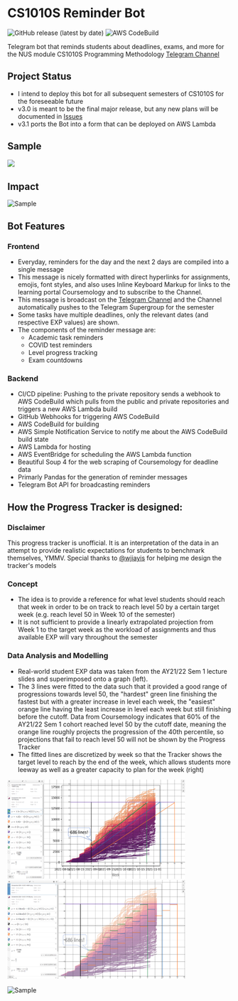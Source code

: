 # CS1010S Reminder Bot
![GitHub release (latest by date)](https://img.shields.io/github/v/release/pakshuang/CS1010S-Reminder-Bot) ![AWS CodeBuild](https://codebuild.ap-southeast-1.amazonaws.com/badges?uuid=eyJlbmNyeXB0ZWREYXRhIjoiTDN1NjRCTDQySk8yNnVvUzhkWWszWENmRmkxK0VPcm03QWNEd0lzVkhmRmFIL3k0bFVXdmxid0tEeDJnTmNSdGwwWUdFM2kxQ0ZVT25KOUZYRTN6TVBJPSIsIml2UGFyYW1ldGVyU3BlYyI6Imc1UnEvRklJWFVPbHVPbHEiLCJtYXRlcmlhbFNldFNlcmlhbCI6MX0%3D&branch=main) 

Telegram bot that reminds students about deadlines, exams, and more for the NUS module CS1010S Programming Methodology
[Telegram Channel](https://t.me/CS1010S_reminders)

## Project Status
- I intend to deploy this bot for all subsequent semesters of CS1010S for the foreseeable future
- v3.0 is meant to be the final major release, but any new plans will be documented in [Issues](https://github.com/pakshuang/CS1010S-reminder-bot/issues)
- v3.1 ports the Bot into a form that can be deployed on AWS Lambda

## Sample
<img src="https://user-images.githubusercontent.com/81917538/144759067-78c65e57-6256-4703-bc52-17d6747afd1b.png" width="300"/>

## Impact
<img src="https://user-images.githubusercontent.com/81917538/143457371-5f6621b2-9bfa-43d3-a44c-edd745e3b0bb.png" alt="Sample" width="200"/>

## Bot Features
### Frontend
- Everyday, reminders for the day and the next 2 days are compiled into a single message
- This message is nicely formatted with direct hyperlinks for assignments, emojis, font styles, and also uses Inline Keyboard Markup for links to the learning portal Coursemology and to subscribe to the Channel.
- This message is broadcast on the [Telegram Channel](https://t.me/CS1010S_reminders) and the Channel automatically pushes to the Telegram Supergroup for the semester
- Some tasks have multiple deadlines, only the relevant dates (and respective EXP values) are shown.
- The components of the reminder message are:
  - Academic task reminders
  - COVID test reminders
  - Level progress tracking
  - Exam countdowns
### Backend
- CI/CD pipeline: Pushing to the private repository sends a webhook to AWS CodeBuild which pulls from the public and private repositories and triggers a new AWS Lambda build
- GitHub Webhooks for triggering AWS CodeBuild
- AWS CodeBuild for building
- AWS Simple Notification Service to notify me about the AWS CodeBuild build state
- AWS Lambda for hosting
- AWS EventBridge for scheduling the AWS Lambda function
- Beautiful Soup 4 for the web scraping of Coursemology for deadline data
- Primarly Pandas for the generation of reminder messages
- Telegram Bot API for broadcasting reminders

## How the Progress Tracker is designed:
### Disclaimer
This progress tracker is unofficial. It is an interpretation of the data in an attempt to provide realistic expectations for students to benchmark themselves, YMMV. Special thanks to [@wjiayis](https://github.com/wjiayis) for helping me design the tracker's models
### Concept
- The idea is to provide a reference for what level students should reach that week in order to be on track to reach level 50 by a certain target week (e.g. reach level 50 in Week 10 of the semester)
- It is not sufficient to provide a linearly extrapolated projection from Week 1 to the target week as the workload of assignments and thus available EXP will vary throughout the semester
### Data Analysis and Modelling
- Real-world student EXP data was taken from the AY21/22 Sem 1 lecture slides and superimposed onto a graph (left).
- The 3 lines were fitted to the data such that it provided a good range of progressions towards level 50, the "hardest" green line finishing the fastest but with a greater increase in level each week, the "easiest" orange line having the least increase in level each week but still finishing before the cutoff. Data from Coursemology indicates that 60% of the AY21/22 Sem 1 cohort reached level 50 by the cutoff date, meaning the orange line roughly projects the progression of the 40th percentile, so projections that fail to reach level 50 will not be shown by the Progress Tracker
- The fitted lines are discretized by week so that the Tracker shows the target level to reach by the end of the week, which allows students more leeway as well as a greater capacity to plan for the week (right)

<p float="left">
  <img src="https://github.com/pakshuang/CS1010S-reminder-bot/blob/b987814d24c62235e9e89404bd8fa27edbe345ee/images/progress_tracker_model.png" width="400"/>
  <img src="https://github.com/pakshuang/CS1010S-reminder-bot/blob/b987814d24c62235e9e89404bd8fa27edbe345ee/images/progress_tracker_model_floored.png" width="400"/> 
</p>
<img src="https://user-images.githubusercontent.com/81917538/144758516-6cee1b1a-2e14-4834-b9e1-56d4df8ae656.png" alt="Sample" width="300"/>
